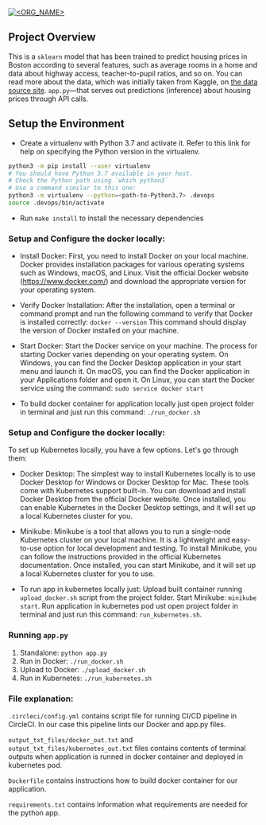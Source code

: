 [![<ORG_NAME>](https://circleci.com/gh/marciulionisudacity/udacity-ml-microservice-kubernetes.svg?style=svg)](<https://app.circleci.com/pipelines/github/marciulionisudacity/udacity-ml-microservice-kubernetes/latest>)


## Project Overview

This is a `sklearn` model that has been trained to predict housing prices in Boston according to several features, such as average rooms in a home and data about highway access, teacher-to-pupil ratios, and so on. You can read more about the data, which was initially taken from Kaggle, on [the data source site](https://www.kaggle.com/c/boston-housing). `app.py`—that serves out predictions (inference) about housing prices through API calls.

## Setup the Environment

* Create a virtualenv with Python 3.7 and activate it. Refer to this link for help on specifying the Python version in the virtualenv. 
```bash
python3 -m pip install --user virtualenv
# You should have Python 3.7 available in your host. 
# Check the Python path using `which python3`
# Use a command similar to this one:
python3 -m virtualenv --python=<path-to-Python3.7> .devops
source .devops/bin/activate
```
* Run `make install` to install the necessary dependencies

### Setup and Configure the docker locally: 

* Install Docker: First, you need to install Docker on your local machine. Docker provides installation packages for various operating systems such as Windows, macOS, and Linux. Visit the official Docker website (https://www.docker.com/) and download the appropriate version for your operating system.

* Verify Docker Installation: After the installation, open a terminal or command prompt and run the following command to verify that Docker is installed correctly:
`docker --version`
This command should display the version of Docker installed on your machine.

* Start Docker: Start the Docker service on your machine. The process for starting Docker varies depending on your operating system. On Windows, you can find the Docker Desktop application in your start menu and launch it. On macOS, you can find the Docker application in your Applications folder and open it. On Linux, you can start the Docker service using the command:
`sudo service docker start`

* To build docker container for application locally just open project folder in terminal and just run this command:  `./run_docker.sh`

### Setup and Configure the docker locally: 
To set up Kubernetes locally, you have a few options. Let's go through them:

* Docker Desktop: The simplest way to install Kubernetes locally is to use Docker Desktop for Windows or Docker Desktop for Mac. These tools come with Kubernetes support built-in. You can download and install Docker Desktop from the official Docker website. Once installed, you can enable Kubernetes in the Docker Desktop settings, and it will set up a local Kubernetes cluster for you.

* Minikube: Minikube is a tool that allows you to run a single-node Kubernetes cluster on your local machine. It is a lightweight and easy-to-use option for local development and testing. To install Minikube, you can follow the instructions provided in the official Kubernetes documentation. Once installed, you can start Minikube, and it will set up a local Kubernetes cluster for you to use.

* To run app in kubernetes locally just: 
Upload built container running `upload_docker.sh` script from the project folder.
Start Minikube: `minikube start`.
Run application in kubernetes pod ust open project folder in terminal and just run this command:  `run_kubernetes.sh`.




### Running `app.py`

1. Standalone:  `python app.py`
2. Run in Docker:  `./run_docker.sh`
3. Upload to Docker: `./upload_docker.sh`
3. Run in Kubernetes:  `./run_kubernetes.sh`

### File explanation: 
`.circleci/config.yml` contains script file for running CI/CD pipeline in CircleCI. In our case this pipeline lints our Docker and app.py files. 

`output_txt_files/docker_out.txt` and `output_txt_files/kubernetes_out.txt` files contains contents of terminal outputs when application is runned in docker container and deployed in kubernetes pod. 

`Dockerfile` contains instructions how to build docker container for our application. 

`requirements.txt` contains information what requirements are needed for the python app. 
